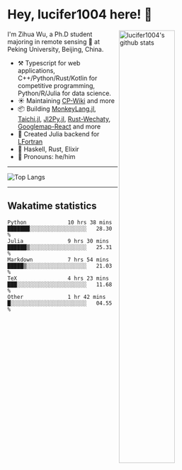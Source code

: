 # Hey, lucifer1004 here! :wave:

<img width="50%" align="right" alt="lucifer1004's github stats" src="https://github-readme-stats.vercel.app/api?username=lucifer1004&show_icons=true">

I'm Zihua Wu, a Ph.D student majoring in remote sensing :satellite: at Peking University, Beijing, China.

- :hammer_and_pick: Typescript for web applications, C++/Python/Rust/Kotlin for competitive programming, Python/R/Julia for data science.
- :sunny: Maintaining [CP-Wiki](https://cp-wiki.vercel.app) and more 
- :package: Building [MonkeyLang.jl](https://github.com/lucifer1004/MonkeyLang.jl), [Taichi.jl](https://github.com/lucifer1004/Taichi.jl), [Jl2Py.jl](https://github.com/lucifer1004/Jl2Py.jl), [Rust-Wechaty](https://github.com/wechaty/rust-wechaty), [Googlemap-React](https://github.com/googlemap-react/googlemap-react) and more
- :sparkler: Created Julia backend for [LFortran](https://github.com/lfortran/lfortran)
- :seedling: Haskell, Rust, Elixir
- :man: Pronouns: he/him

---

![Top Langs](https://github-readme-stats.vercel.app/api/top-langs/?username=lucifer1004&layout=compact)

---

## Wakatime statistics

<!--START_SECTION:waka-->

```text
Python             10 hrs 38 mins  ███████░░░░░░░░░░░░░░░░░░   28.30 %
Julia              9 hrs 30 mins   ██████▒░░░░░░░░░░░░░░░░░░   25.31 %
Markdown           7 hrs 54 mins   █████▒░░░░░░░░░░░░░░░░░░░   21.03 %
TeX                4 hrs 23 mins   ███░░░░░░░░░░░░░░░░░░░░░░   11.68 %
Other              1 hr 42 mins    █░░░░░░░░░░░░░░░░░░░░░░░░   04.55 %
```

<!--END_SECTION:waka-->
